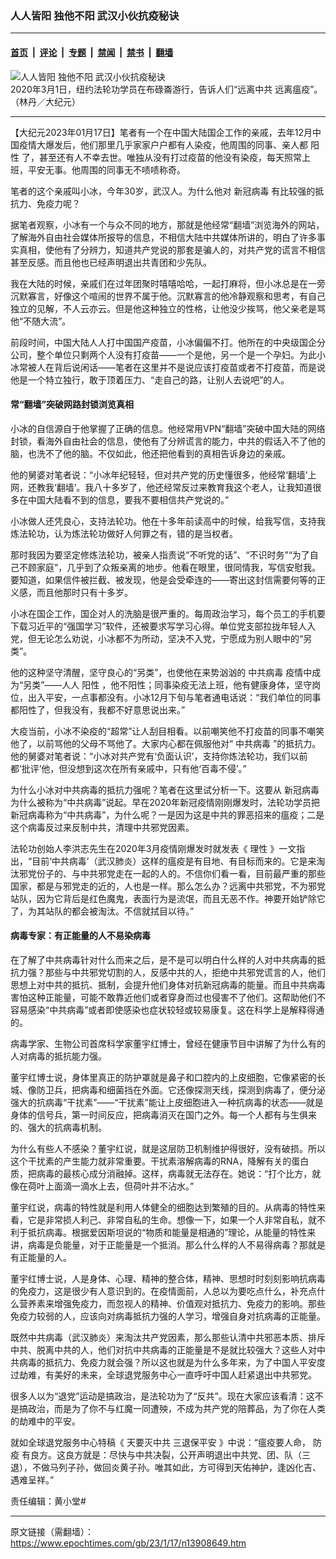 ### 人人皆阳 独他不阳 武汉小伙抗疫秘诀

---

#### [首页](../../../..?n13908649) &nbsp;|&nbsp; [评论](../../../../../epoch-comment?n13908649) &nbsp;|&nbsp; [专题](../../../../../epoch-special?n13908649) &nbsp;|&nbsp; [禁闻](../../../../../epoch-news?n13908649) &nbsp;|&nbsp; [禁书](../../../../../books?n13908649) &nbsp;|&nbsp; [翻墙](https://github.com/gfw-breaker/nogfw/blob/master/README.md?n13908649)


<div><img alt="人人皆阳 独他不阳 武汉小伙抗疫秘诀" class="attachment-djy_600_400 size-djy_600_400 wp-post-image" src="https://i.epochtimes.com/assets/uploads/2023/01/id13908650-163413-600x400.jpeg"/>
<div class="caption">
 2020年3月1日，纽约法轮功学员在布碌崙游行，告诉人们“远离中共 远离瘟疫”。（林丹／大纪元）
</div></div><hr/><div class="post_content" id="artbody" itemprop="articleBody">
 <!-- article content begin -->
 <p>
  【大纪元2023年01月17日】笔者有一个在中国大陆国企工作的亲戚，去年12月中国疫情大爆发后，他们那里几乎家家户户都有人染疫，他周围的同事、亲人都
  <ok href="https://www.epochtimes.com/gb/tag/%E9%98%B3%E6%80%A7.html">
   阳性
  </ok>
  了，甚至还有人不幸去世。唯独从没有打过疫苗的他没有染疫，每天照常上班，平安无事。他周围的同事无不啧啧称奇。
 </p>
 <p>
  笔者的这个亲戚叫小冰，今年30岁，武汉人。为什么他对
  <ok href="https://www.epochtimes.com/gb/tag/%E6%96%B0%E5%86%A0%E7%97%85%E6%AF%92.html">
   新冠病毒
  </ok>
  有比较强的抵抗力、免疫力呢？
 </p>
 <p>
  据笔者观察，小冰有一个与众不同的地方，那就是他经常“翻墙”浏览海外的网站，了解海外自由社会媒体所报导的信息，不相信大陆中共媒体所讲的，明白了许多事实真相，使他有了分辨力，知道共产党说的那套是骗人的，对共产党的谎言不相信甚至反感。而且他也已经声明退出共青团和少先队。
 </p>
 <p>
  我在大陆的时候，亲戚们在过年团聚时嘻嘻哈哈，一起打麻将，但小冰总是在一旁沉默寡言，好像这个喧闹的世界不属于他。沉默寡言的他冷静观察和思考，有自己独立的见解，不人云亦云。但是他这种独立的性格，让他没少挨骂，他父亲老是骂他“不随大流”。
 </p>
 <p>
  前段时间，中国大陆人人打中国国产疫苗，小冰偏偏不打。他所在的中央级国企分公司，整个单位只剩两个人没有打疫苗——一个是他，另一个是一个孕妇。为此小冰常被人在背后说闲话——笔者在这里并不是说应该打疫苗或者不打疫苗，而是说他是一个特立独行，敢于顶着压力、“走自己的路，让别人去说吧”的人。
 </p>
 <h4>
  常“翻墙”突破网路封锁浏览真相
 </h4>
 <p>
  小冰的自信源自于他掌握了正确的信息。他经常用VPN“翻墙”突破中国大陆的网络封锁，看海外自由社会的信息，使他有了分辨谎言的能力，中共的假话入不了他的脑，也洗不了他的脑。不仅如此，他还把他看到的真相告诉身边的亲戚。
 </p>
 <p>
  他的舅婆对笔者说：“小冰年纪轻轻，但对共产党的历史懂很多，他经常‘翻墙’上网，还教我‘翻墙’。我八十多岁了，他还经常反过来教育我这个老人，让我知道很多在中国大陆看不到的信息，要我不要相信共产党说的。”
 </p>
 <p>
  小冰做人还凭良心，支持法轮功。他在十多年前读高中的时候，给我写信，支持我炼法轮功，认为炼法轮功做好人何罪之有，错的是当权者。
 </p>
 <p>
  那时我因为要坚定修炼法轮功，被亲人指责说“不听党的话”、“不识时务”“为了自己不顾家庭”，几乎到了众叛亲离的地步。他看在眼里，很同情我，写信安慰我。要知道，如果信件被拦截、被发现，他是会受牵连的——寄出这封信需要何等的正义感，而且他那时只有十多岁。
 </p>
 <p>
  小冰在国企工作，国企对人的洗脑是很严重的。每周政治学习，每个员工的手机要下载习近平的“强国学习”软件，还被要求写学习心得。单位党支部拉拢年轻人入党，但无论怎么劝说，小冰都不为所动，坚决不入党，宁愿成为别人眼中的“另类”。
 </p>
 <p>
  他的这种坚守清醒，坚守良心的“另类”，也使他在来势汹汹的
  <ok href="https://www.epochtimes.com/gb/tag/%E4%B8%AD%E5%85%B1%E7%97%85%E6%AF%92.html">
   中共病毒
  </ok>
  疫情中成为“另类”——人人
  <ok href="https://www.epochtimes.com/gb/tag/%E9%98%B3%E6%80%A7.html">
   阳性
  </ok>
  ，他不阳性；同事染疫无法上班，他有健康身体，坚守岗位，出入平安，一点事都没有。小冰12月下旬与笔者通电话说：“我们单位的同事都阳性了，但我没有，我都不好意思说出来。”
 </p>
 <p>
  大疫当前，小冰不染疫的“超常”让人刮目相看。以前嘲笑他不打疫苗的同事不嘲笑他了，以前骂他的父母不骂他了。大家内心都在佩服他对“
  <ok href="https://www.epochtimes.com/gb/tag/%E4%B8%AD%E5%85%B1%E7%97%85%E6%AF%92.html">
   中共病毒
  </ok>
  ”的抵抗力。他的舅婆对笔者说：“小冰对共产党有‘负面认识’，支持你炼法轮功，我们以前都‘批评’他，但没想到这次在所有亲戚中，只有他‘百毒不侵’。”
 </p>
 <p>
  为什么小冰对中共病毒的抵抗力强呢？笔者在这里试分析一下。这要从
  <ok href="https://www.epochtimes.com/gb/tag/%E6%96%B0%E5%86%A0%E7%97%85%E6%AF%92.html">
   新冠病毒
  </ok>
  为什么被称为“中共病毒”说起。早在2020年新冠疫情刚刚爆发时，法轮功学员把新冠病毒称为“中共病毒”，为什么呢？一是因为这是中共的罪恶招来的瘟疫；二是这个病毒反过来反制中共，清理中共邪党因素。
 </p>
 <p>
  法轮功创始人李洪志先生在2020年3月疫情刚爆发时就发表《
  <ok href="http://big5.minghui.org/mh/articles/2020/3/19/%E7%90%86%E6%80%A7-402694.html">
   理性
  </ok>
  》一文指出，“目前‘中共病毒’（武汉肺炎）这样的瘟疫是有目地、有目标而来的。它是来淘汰邪党份子的、与中共邪党走在一起的人的。不信你们看一看，目前最严重的那些国家，都是与邪党走的近的，人也是一样。那么怎么办？远离中共邪党，不为邪党站队，因为它背后是红色魔鬼，表面行为是流氓，而且无恶不作。神要开始铲除它了，为其站队的都会被淘汰。不信就拭目以待。”
 </p>
 <h4>
  病毒专家：有正能量的人不易染病毒
 </h4>
 <p>
  在了解了中共病毒针对什么而来之后，是不是可以明白什么样的人对中共病毒的抵抗力强？那些与中共邪党切割的人，反感中共的人，拒绝中共邪党谎言的人，他们思想上对中共的抵抗、抵制，会提升他们身体对抗新冠病毒的能量。而且中共病毒害怕这种正能量，可能不敢靠近他们或者穿身而过也侵害不了他们。这帮助他们不容易感染“中共病毒”或者即使感染也症状较轻或较易康复。这在科学上是解释得通的。
 </p>
 <p>
  病毒学家、生物公司首席科学家董宇红博士，曾经在健康节目中讲解了为什么有的人对病毒的抵抗能力强。
 </p>
 <p>
  董宇红博士说，身体里真正的防护罩就是鼻子和口腔内的上皮细胞，它像紧密的长城、像防卫兵，把病毒和细菌挡在外面。它还像探测天线，探测到病毒了，便分泌强大的抗病毒“干扰素”——“干扰素”能让上皮细胞进入一种抗病毒的状态——就是身体的信号兵，第一时间反应，把病毒消灭在国门之外。每一个人都有与生俱来的、强大的抗病毒机制。
 </p>
 <p>
  为什么有些人不感染？董宇红说，就是这层防卫机制维护得很好，没有破损。所以这个干扰素的产生能力就非常重要。干扰素溶解病毒的RNA，降解有关的蛋白质，把病毒的最核心成分消融掉。这样，病毒就无法存在。她说：“打个比方，就像在荷叶上面滴一滴水上去，但荷叶并不沾水。”
 </p>
 <p>
  董宇红说，病毒的特性就是利用人体健全的细胞达到繁殖的目的。从病毒的特性来看，它是非常损人利己、非常自私的生命。想像一下，如果一个人非常自私，就不利于抵抗病毒。根据爱因斯坦说的“物质和能量是相通的”理论，从能量的特性来讲，病毒是负能量，对于正能量是一个抵消。那么什么样的人不易得病毒？那就是有正能量的人。
 </p>
 <p>
  董宇红博士说，人是身体、心理、精神的整合体，精神、思想时时刻刻影响抗病毒的免疫力，这是很少有人意识到的。在疫情面前，人总以为要吃点什么，补充点什么营养素来增强免疫力，而忽视人的精神、价值观对抵抗力、免疫力的影响。那些免疫力较弱的人，应该向对病毒抵抗力强的人学习，增强自身对抗病毒的正能量。
 </p>
 <p>
  既然中共病毒（武汉肺炎）来淘汰共产党因素，那么那些认清中共邪恶本质、排斥中共、脱离中共的人，他们对抗中共病毒的正能量是不是就比较强大？这些人对中共病毒的抵抗力、免疫力就会强？所以这也就是为什么多年来，为了中国人平安度过劫难，有美好的未来，全球退党服务中心一直呼吁中国人赶紧退出中共邪党。
 </p>
 <p>
  很多人以为“退党”运动是搞政治，是法轮功为了“反共”。现在大家应该看清：这不是搞政治，而是为了你不与红魔一同遭殃，不成为共产党的陪葬品，为了你在人类的劫难中的平安。
 </p>
 <p>
  就如全球退党服务中心特稿《
  <ok href="https://www.epochtimes.com/gb/22/12/26/n13892308.htm">
   天要灭中共 三退保平安
  </ok>
  》中说：“瘟疫要人命，
  <ok href="https://www.epochtimes.com/gb/tag/%E9%98%B2%E7%96%AB.html">
   防疫
  </ok>
  有良方。这良方就是：尽快与中共决裂，公开声明退出中共党、团、队（三退），不做马列子孙，做回炎黄子孙。唯其如此，方可得到天佑神护，逢凶化吉、遇难呈祥。”
 </p>
 <p>
  责任编辑：黄小堂#
 </p>
 <!-- article content end -->
 <div id="below_article_ad">
 </div>
</div>


---

原文链接（需翻墙）：https://www.epochtimes.com/gb/23/1/17/n13908649.htm